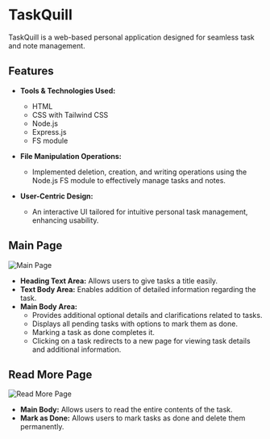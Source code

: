# TaskQuill

TaskQuill is a web-based personal application designed for seamless task and note management.

## Features

- **Tools & Technologies Used:**
  - HTML
  - CSS with Tailwind CSS
  - Node.js
  - Express.js
  - FS module

- **File Manipulation Operations:**
  - Implemented deletion, creation, and writing operations using the Node.js FS module to effectively manage tasks and notes.

- **User-Centric Design:**
  - An interactive UI tailored for intuitive personal task management, enhancing usability.
    
## Main Page

![Main Page](https://github.com/user-attachments/assets/7a5b335d-368a-4594-96c3-3473b8a9c695)

- **Heading Text Area:** Allows users to give tasks a title easily.
- **Text Body Area:** Enables addition of detailed information regarding the task.
- **Main Body Area:**
  - Provides additional optional details and clarifications related to tasks.
  - Displays all pending tasks with options to mark them as done.
  - Marking a task as done completes it.
  - Clicking on a task redirects to a new page for viewing task details and additional information.

## Read More Page

![Read More Page](https://github.com/user-attachments/assets/ffb252e7-53eb-46c6-9794-473c24ae1656)

- **Main Body:** Allows users to read the entire contents of the task.
- **Mark as Done:** Allows users to mark tasks as done and delete them permanently.

